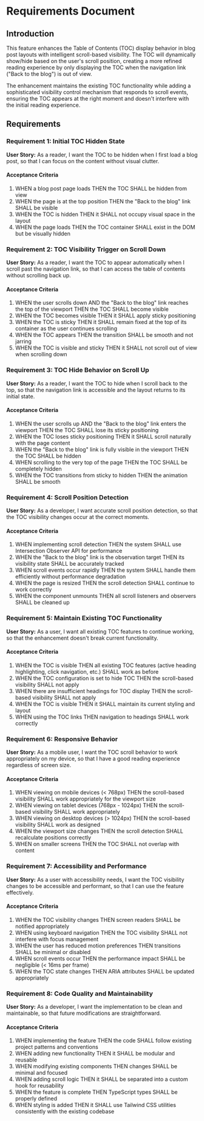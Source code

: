 # Requirements Document

## Introduction

This feature enhances the Table of Contents (TOC) display behavior in blog post layouts with intelligent scroll-based visibility. The TOC will dynamically show/hide based on the user's scroll position, creating a more refined reading experience by only displaying the TOC when the navigation link ("Back to the blog") is out of view.

The enhancement maintains the existing TOC functionality while adding a sophisticated visibility control mechanism that responds to scroll events, ensuring the TOC appears at the right moment and doesn't interfere with the initial reading experience.

## Requirements

### Requirement 1: Initial TOC Hidden State

**User Story:** As a reader, I want the TOC to be hidden when I first load a blog post, so that I can focus on the content without visual clutter.

#### Acceptance Criteria

1. WHEN a blog post page loads THEN the TOC SHALL be hidden from view
2. WHEN the page is at the top position THEN the "Back to the blog" link SHALL be visible
3. WHEN the TOC is hidden THEN it SHALL not occupy visual space in the layout
4. WHEN the page loads THEN the TOC container SHALL exist in the DOM but be visually hidden

### Requirement 2: TOC Visibility Trigger on Scroll Down

**User Story:** As a reader, I want the TOC to appear automatically when I scroll past the navigation link, so that I can access the table of contents without scrolling back up.

#### Acceptance Criteria

1. WHEN the user scrolls down AND the "Back to the blog" link reaches the top of the viewport THEN the TOC SHALL become visible
2. WHEN the TOC becomes visible THEN it SHALL apply sticky positioning
3. WHEN the TOC is sticky THEN it SHALL remain fixed at the top of its container as the user continues scrolling
4. WHEN the TOC appears THEN the transition SHALL be smooth and not jarring
5. WHEN the TOC is visible and sticky THEN it SHALL not scroll out of view when scrolling down

### Requirement 3: TOC Hide Behavior on Scroll Up

**User Story:** As a reader, I want the TOC to hide when I scroll back to the top, so that the navigation link is accessible and the layout returns to its initial state.

#### Acceptance Criteria

1. WHEN the user scrolls up AND the "Back to the blog" link enters the viewport THEN the TOC SHALL lose its sticky positioning
2. WHEN the TOC loses sticky positioning THEN it SHALL scroll naturally with the page content
3. WHEN the "Back to the blog" link is fully visible in the viewport THEN the TOC SHALL be hidden
4. WHEN scrolling to the very top of the page THEN the TOC SHALL be completely hidden
5. WHEN the TOC transitions from sticky to hidden THEN the animation SHALL be smooth

### Requirement 4: Scroll Position Detection

**User Story:** As a developer, I want accurate scroll position detection, so that the TOC visibility changes occur at the correct moments.

#### Acceptance Criteria

1. WHEN implementing scroll detection THEN the system SHALL use Intersection Observer API for performance
2. WHEN the "Back to the blog" link is the observation target THEN its visibility state SHALL be accurately tracked
3. WHEN scroll events occur rapidly THEN the system SHALL handle them efficiently without performance degradation
4. WHEN the page is resized THEN the scroll detection SHALL continue to work correctly
5. WHEN the component unmounts THEN all scroll listeners and observers SHALL be cleaned up

### Requirement 5: Maintain Existing TOC Functionality

**User Story:** As a user, I want all existing TOC features to continue working, so that the enhancement doesn't break current functionality.

#### Acceptance Criteria

1. WHEN the TOC is visible THEN all existing TOC features (active heading highlighting, click navigation, etc.) SHALL work as before
2. WHEN the TOC configuration is set to hide TOC THEN the scroll-based visibility SHALL not apply
3. WHEN there are insufficient headings for TOC display THEN the scroll-based visibility SHALL not apply
4. WHEN the TOC is visible THEN it SHALL maintain its current styling and layout
5. WHEN using the TOC links THEN navigation to headings SHALL work correctly

### Requirement 6: Responsive Behavior

**User Story:** As a mobile user, I want the TOC scroll behavior to work appropriately on my device, so that I have a good reading experience regardless of screen size.

#### Acceptance Criteria

1. WHEN viewing on mobile devices (< 768px) THEN the scroll-based visibility SHALL work appropriately for the viewport size
2. WHEN viewing on tablet devices (768px - 1024px) THEN the scroll-based visibility SHALL work appropriately
3. WHEN viewing on desktop devices (> 1024px) THEN the scroll-based visibility SHALL work as designed
4. WHEN the viewport size changes THEN the scroll detection SHALL recalculate positions correctly
5. WHEN on smaller screens THEN the TOC SHALL not overlap with content

### Requirement 7: Accessibility and Performance

**User Story:** As a user with accessibility needs, I want the TOC visibility changes to be accessible and performant, so that I can use the feature effectively.

#### Acceptance Criteria

1. WHEN the TOC visibility changes THEN screen readers SHALL be notified appropriately
2. WHEN using keyboard navigation THEN the TOC visibility SHALL not interfere with focus management
3. WHEN the user has reduced motion preferences THEN transitions SHALL be minimal or disabled
4. WHEN scroll events occur THEN the performance impact SHALL be negligible (< 16ms per frame)
5. WHEN the TOC state changes THEN ARIA attributes SHALL be updated appropriately

### Requirement 8: Code Quality and Maintainability

**User Story:** As a developer, I want the implementation to be clean and maintainable, so that future modifications are straightforward.

#### Acceptance Criteria

1. WHEN implementing the feature THEN the code SHALL follow existing project patterns and conventions
2. WHEN adding new functionality THEN it SHALL be modular and reusable
3. WHEN modifying existing components THEN changes SHALL be minimal and focused
4. WHEN adding scroll logic THEN it SHALL be separated into a custom hook for reusability
5. WHEN the feature is complete THEN TypeScript types SHALL be properly defined
6. WHEN styling is added THEN it SHALL use Tailwind CSS utilities consistently with the existing codebase

